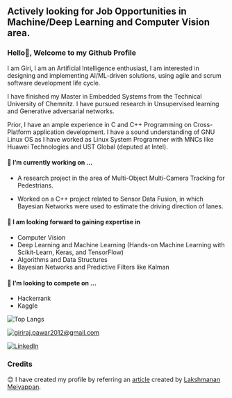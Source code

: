 
## Actively looking for Job Opportunities in Machine/Deep Learning and Computer Vision area.

### Hello👋, Welcome to my Github Profile 
I am Giri, I am an Artificial Intelligence enthusiast, I am interested in designing and implementing AI/ML-driven solutions, using agile and scrum software development life cycle.

I have finished my Master in Embedded Systems from the Technical University of Chemnitz. I have pursued research in Unsupervised learning and Generative adversarial networks.

Prior, I have an ample experience in C and C++ Programming on Cross-Platform application development. I have a sound understanding of GNU Linux OS as I have worked as Linux System Programmer with MNCs like Huawei Technologies and UST Global (deputed at Intel).

#### 🔭 I’m currently working on ...
* A research project in the area of Multi-Object Multi-Camera Tracking for Pedestrians.

* Worked on a C++ project related to Sensor Data Fusion, in which Bayesian Networks were used to estimate the driving direction of lanes. 

#### 🌱 I am looking forward to gaining expertise in
* Computer Vision
* Deep Learning and Machine Learning (Hands-on Machine Learning with Scikit-Learn, Keras, and TensorFlow)
* Algorithms and Data Structures
* Bayesian Networks and Predictive Filters like Kalman

#### 👯 I’m looking to compete on ...
* Hackerrank
* Kaggle

<!-- ![Overall Stats](https://github-readme-stats.vercel.app/api?username=rebelgiri&count_private=true&show_icons=true&hide=contribs) -->

![Top Langs](https://github-readme-stats.vercel.app/api/top-langs/?username=rebelgiri&layout=compact)


<a href="mailto:giriraj.pawar2012@gmail.com">![giriraj.pawar2012@gmail.com](https://img.shields.io/badge/Gmail-D14836?style=for-the-badge&logo=gmail&logoColor=white)</a>

<a href="<https://www.linkedin.com/in/rebelgiri/>">![LinkedIn](https://img.shields.io/badge/LinkedIn-0077B5?style=for-the-badge&logo=linkedin&logoColor=white)</a>


### Credits

:blush: I have created my profile by referring an [article](https://laxmena.com/posts/github-pofile-readme) created by [Lakshmanan Meiyappan](https://github.com/laxmena).

